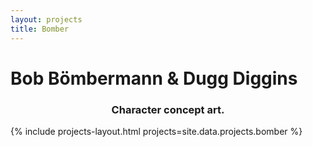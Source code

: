 ```yaml
---
layout: projects
title: Bomber
---
```


<h1>Bob Bömbermann & Dugg Diggins</h1>
<h3><center>Character concept art.</center></h3>

{% include projects-layout.html projects=site.data.projects.bomber %}


